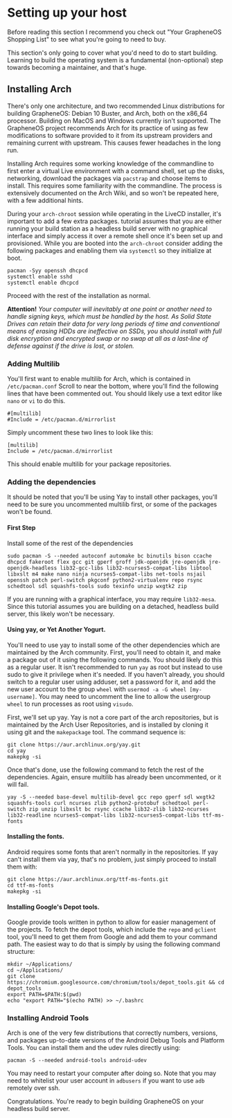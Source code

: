 # Setting up your host
Before reading this section I recommend you check out "Your GrapheneOS Shopping List" to see what you're going to need to buy.

This section's only going to cover what you'd need to do to start building. Learning to build the operating system is a fundamental (non-optional) step towards becoming a maintainer, and that's huge. 

## Installing Arch
There's only one architecture, and two recommended Linux distributions for building GrapheneOS: Debian 10 Buster, and Arch, both on the x86_64 processor. Building on MacOS and Windows currently isn't supported. The GrapheneOS project recommends Arch for its practice of using as few modifications to software provided to it from its upstream providers and remaining current with upstream. This causes fewer headaches in the long run. 

Installing Arch requires some working knowledge of the commandline to first enter a virtual Live environment with a command shell, set up the disks, networking, download the packages via `pacstrap` and choose items to install. This requires some familiarity with the commandline. The process is extensively documented on the Arch Wiki, and so won't be repeated here, with a few additional hints.

During your `arch-chroot` session while operating in the LiveCD installer, it's important to add a few extra packages.  tutorial assumes that you are either running your build station as a headless build server with no graphical interface and simply access it over a remote shell once it's been set up and provisioned. While you are booted into the `arch-chroot` consider adding the following packages and enabling them via `systemctl` so they initialize at boot.
```
pacman -Syy openssh dhcpcd
systemctl enable sshd
systemctl enable dhcpcd
```
Proceed with the rest of the installation as normal.

**Attention!** *Your computer will inevitably at one point or another need to handle signing keys, which must be handled by the host. As Solid State Drives can retain their data for very long periods of time and conventional means of erasing HDDs are ineffective on SSDs, you should install with full disk encryption and encrypted swap or no swap at all as a last-line of defense against if the drive is lost, or stolen.*

### Adding Multilib
You'll first want to enable multilib for Arch, which is contained in `/etc/pacman.conf` Scroll to near the bottom, where you'll find the following lines that have been commented out. You should likely use a text editor like `nano` or `vi` to do this. 
```
#[multilib]
#Include = /etc/pacman.d/mirrorlist
```
Simply uncomment these two lines to look like this: 
```
[multilib]
Include = /etc/pacman.d/mirrorlist
```
This should enable multilib for your package repositories. 

### Adding the dependencies
It should be noted that you'll be using Yay to install other packages, you'll need to be sure you uncommented multilib first, or some of the packages won't be found.

#### First Step
Install some of the rest of the dependencies
```
sudo pacman -S --needed autoconf automake bc binutils bison ccache dhcpcd fakeroot flex gcc git gperf groff jdk-openjdk jre-openjdk jre-openjdk-headless lib32-gcc-libs lib32-ncurses5-compat-libs libtool libxslt m4 make nano ninja ncurses5-compat-libs net-tools nsjail openssh patch perl-switch pkgconf python2-virtualenv repo rsync schedtool sdl squashfs-tools sudo texinfo unzip wxgtk2 zip
```

If you are running with a graphical interface, you may require `lib32-mesa`. Since this tutorial assumes you are building on a detached, headless build server, this likely won't be necessary.

#### Using yay, or Yet Another Yogurt.
You'll need to use yay to install some of the other dependencies which are maintained by the Arch community. First, you'll need to obtain it, and make a package out of it using the following commands. You should likely do this as a regular user. It isn't recommended to run `yay` as root but instead to use sudo to give it privilege when it's needed. If you haven't already, you should switch to a regular user using adduser, set a password for it, and add the new user account to the group `wheel` with `usermod -a -G wheel [my-username]`. You may need to uncomment the line to allow the usergroup `wheel` to run processes as root using `visudo`.

First, we'll set up yay. Yay is not a core part of the arch repositories, but is maintained by the Arch User Repositories, and is installed by cloning it using git and the `makepackage` tool. The command sequence is: 
```
git clone https://aur.archlinux.org/yay.git
cd yay
makepkg -si
```
Once that's done, use the following command to fetch the rest of the dependencies. Again, ensure multilib has already been uncommented, or it will fail. 
```
yay -S --needed base-devel multilib-devel gcc repo gperf sdl wxgtk2 squashfs-tools curl ncurses zlib python2-protobuf schedtool perl-switch zip unzip libxslt bc rsync ccache lib32-zlib lib32-ncurses lib32-readline ncurses5-compat-libs lib32-ncurses5-compat-libs ttf-ms-fonts
```

#### Installing the fonts.
Android requires some fonts that aren't normally in the repositories. If yay can't install them via yay, that's no problem, just simply proceed to install them with: 
```
git clone https://aur.archlinux.org/ttf-ms-fonts.git
cd ttf-ms-fonts
makepkg -si
```

#### Installing Google's Depot tools.

Google provide tools written in python to allow for easier management of the projects. To fetch the depot tools, which include the `repo` and `gclient` tool, you'll need to get them from Google and add them to your command path. The easiest way to do that is simply by using the following command structure:
```
mkdir ~/Applications/
cd ~/Applications/
git clone https://chromium.googlesource.com/chromium/tools/depot_tools.git && cd depot_tools
export PATH=$PATH:$(pwd)
echo "export PATH="$(echo PATH) >> ~/.bashrc
```

### Installing Android Tools
Arch is one of the very few distributions that correctly numbers, versions, and packages up-to-date versions of the Android Debug Tools and Platform Tools. You can install them and the udev rules directly using:
```
pacman -S --needed android-tools android-udev
```
You may need to restart your computer after doing so. Note that you may need to whitelist your user account in `adbusers` if you want to use `adb` remotely over ssh.

Congratulations. You're ready to begin building GrapheneOS on your headless build server. 
